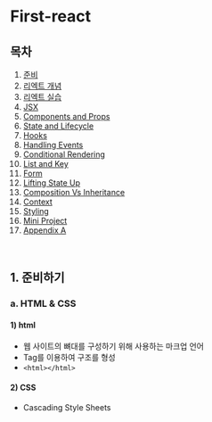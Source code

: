 # First-react
## 목차

1. [준비](#)
2. [리엑트 개념](#)
3. [리엑트 실습](#)
4. [JSX](#)
5. [Components and Props](#)
6. [State and Lifecycle](#)
7. [Hooks](#)
8. [Handling Events](#)
9. [Conditional Rendering](#)
10. [List and Key](#)
11. [Form](#)
12. [Lifting State Up](#)
13. [Composition Vs Inheritance](#)
14. [Context](#)
15. [Styling](#)
16. [Mini Project](#)
17. [Appendix A](#)

<br>

## 1. 준비하기
### a. HTML & CSS
#### 1) html
- 웹 사이트의 뼈대를 구성하기 위해 사용하는 마크업 언어
- Tag를 이용하여 구조를 형성
- `<html></html>`


#### 2) CSS
- Cascading Style Sheets
